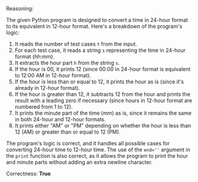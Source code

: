 Reasoning:

The given Python program is designed to convert a time in 24-hour format to its equivalent in 12-hour format. Here's a breakdown of the program's logic:

1. It reads the number of test cases `t` from the input.
2. For each test case, it reads a string `s` representing the time in 24-hour format (hh:mm).
3. It extracts the hour part `h` from the string `s`.
4. If the hour is 00, it prints 12 (since 00:00 in 24-hour format is equivalent to 12:00 AM in 12-hour format).
5. If the hour is less than or equal to 12, it prints the hour as is (since it's already in 12-hour format).
6. If the hour is greater than 12, it subtracts 12 from the hour and prints the result with a leading zero if necessary (since hours in 12-hour format are numbered from 1 to 12).
7. It prints the minute part of the time (mm) as is, since it remains the same in both 24-hour and 12-hour formats.
8. It prints either "AM" or "PM" depending on whether the hour is less than 12 (AM) or greater than or equal to 12 (PM).

The program's logic is correct, and it handles all possible cases for converting 24-hour time to 12-hour time. The use of the `end=''` argument in the `print` function is also correct, as it allows the program to print the hour and minute parts without adding an extra newline character.

Correctness: **True**
